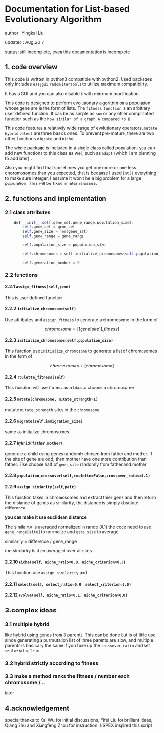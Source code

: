 # Documentation for List-based Evolutionary Algorithm

author : Yingkai Liu

updated : Aug.2017

status: still incomplete, even this documentation is incomplete

## 1. code overview
This code is written in python3 compatible with python2. Used packages only includes `easygui` `radom` `itertools` to utilize maximum compatibility. 

It has a GUI and you can also disable it with minimum modification.

This code is designed to perform evolutionary algorithm on a population whose gene are in the form of lists. The `fitness function` is an arbitrary user defined function. It can be as simple as `sum` or any other complicated function such as the `how similar of a graph A compared to B`.

This code features a relatively wide range of evolutionary operators. `mutate` `hybrid` `select` are three basics ones. To prevent pre-mature, there are two other functions `migrate` and `niche`. 

The whole package is included in a single class called population. you can add new functions to this class as well, such as `adapt` (which I am planning to add later) .

Also you might find that sometimes you get one more or one less choromosomes than you expected, that is because I used `int()` everything to make sure interger. I assume it won't be a big problem for a large population. This will be fixed in later releases.

## 2. functions and implementation

### 2.1  class attributes

```python
    def __init__(self,gene_set,gene_range,population_size):
        self.gene_set = gene_set
        self.gene_size = len(gene_set)
        self.gene_range = gene_range

        self.population_size = population_size

        self.chromosomes = self.initialize_chromosomes(self.population_size)

        self.generation_number = 0
```
### 2.2 functions

#### 2.2.1 `assign_fitness(self,gene)`
This is user defined function
#### 2.2.2 `initialize_chromosome(self)`
Use attributes and `assign_fitness` to generate a chromosome in the form of 

$$chromosome = [ [  gene[site]  ] , fitness ]$$

#### 2.2.3 `initialize_chromosomes(self,population_size)`
This function use `initialize_chromosome` to generate a list of chromosomes in the form of 

$$chromosomes = [ chromosome ]$$

#### 2.2.4 `roulette_fitness(self)`
This function will use fitness as a bias to choose a chromosome

#### 2.2.5 `mutate(chromosome, mutate_strength=1)`
mutate `mutate_strength` sites in the `chromosome`

#### 2.2.6 `migrate(self,immigration_size)`
same as initialize chromosomes
       
#### 2.2.7 `hybrid(father,mother)`
generate a child using genes randomly chosen from father and mother. If the site of gene are odd, then mother have one more contribution than father. Else choose half of `gene_site` randomly from father and mother

#### 2.2.8 `population_crossover(self,roulette=False,crossover_ratio=0.1)`

#### 2.2.9 `assign_simiarity(self,pair)`
This function takes in chromosomes and extract thier gene and then return the distance of genes as similarity, the distance is simply absulute difference.

**you can make it use euclidean distance**

The similairty is averaged normalized in range (0,1)
the code need to use `gene_range[site]` to normalize and `gene_size` to average

similarity = difference / gene_range  

the similarity is then averaged over all sites
#### 2.2.10 `niche(self, niche_ratio=0.0, niche_criterion=0.0)`
This function use `assign_similarity` and 



#### 2.2.11 `select(self, select_ratio=0.0, select_criterion=0.0)`

#### 2.2.12 `evolve(self, niche_ratio=0.1, niche_criterion=0.0)`



## 3.complex ideas
### 3.1 multiple hybrid
like hybrid using genes from 3 parents. This can be done but is of little use since generating a purmutation list of three parents are slow, and multiple parents is basically the same if you tune up the `crossover_ratio` and set `roulettel` = `True`

### 3.2 hybrid strictly according to fitness

### 3.3 make a method ranks the fitness / number each chromosome /...
later

## 4.acknowledgement 
special thanks to Kai Wu for initial discussions, Yifei Liu for brilliant ideas, Qiang Zhu and Xiangfeng Zhou for instruction. USPEX inspired this script
